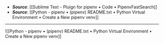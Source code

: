 - ***Source***:  [[Sublime Text - Pluign for pipenv • Code • PipenvFastSearch]]
- ***Source***: [[Python - pipenv • (pipenv) README.txt • Python Virtual Environment • Create a New pipenv venv]]
----
![[Python - pipenv • (pipenv) README.txt • Python Virtual Environment • Create a New pipenv venv]]